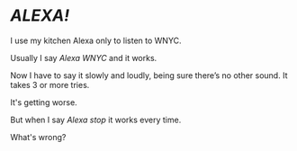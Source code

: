 # <i>ALEXA!</i>
I use my kitchen Alexa only to listen to WNYC. 

Usually I say <i>Alexa WNYC</i> and it works.

Now I have to say it slowly and loudly, being sure there’s no other sound. It takes 3 or more tries.

It's getting worse.

But when I say <i>Alexa stop</i> it works every time.

What's wrong?

